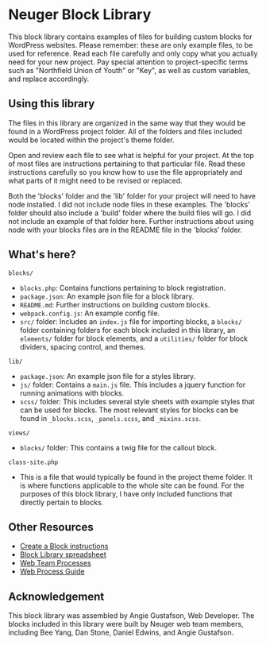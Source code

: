 
# Neuger Block Library

This block library contains examples of files for building custom blocks for WordPress websites. Please remember: these are only example files, to be used for reference. Read each file carefully and only copy what you actually need for your new project. Pay special attention to project-specific terms such as "Northfield Union of Youth" or "Key", as well as custom variables, and replace accordingly.


## Using this library

The files in this library are organized in the same way that they would be found in a WordPress project folder. All of the folders and files included would be located within the project's theme folder.

Open and review each file to see what is helpful for your project. At the top of most files are instructions pertaining to that particular file. Read these instructions carefully so you know how to use the file appropriately and what parts of it might need to be revised or replaced.

Both the 'blocks' folder and the 'lib' folder for your project will need to have node installed. I did not include node files in these examples. The 'blocks' folder should also include a 'build' folder where the build files will go. I did not include an example of that folder here. Further instructions about using node with your blocks files are in the README file in the 'blocks' folder.

## What's here?

`blocks/`
* `blocks.php`: Contains functions pertaining to block registration.
* `package.json`: An example json file for a block library.
* `README.md`: Further instructions on building custom blocks.
* `webpack.config.js`: An example config file.
* `src/` folder: Includes an `index.js` file for importing blocks, a `blocks/` folder containing folders for each block included in this library, an `elements/` folder for block elements, and a `utilities/` folder for block dividers, spacing control, and themes.

`lib/`
* `package.json`: An example json file for a styles library.
* `js/` folder: Contains a `main.js` file. This includes a jquery function for running animations with blocks.
* `scss/` folder: This includes several style sheets with example styles that can be used for blocks. The most relevant styles for blocks can be found in `_blocks.scss`, `_panels.scss`, and `_mixins.scss`.

`views/`
* `blocks/` folder: This contains a twig file for the callout block.

`class-site.php`
* This is a file that would typically be found in the project theme folder. It is where functions applicable to the whole site can be found. For the purposes of this block library, I have only included functions that directly pertain to blocks.

## Other Resources

* [Create a Block instructions](https://docs.google.com/document/d/1tnlGQVJYcMna1pW0aeD_oC0_j_H54sbeaif3ta1On1U/edit?usp=sharing)
* [Block Library spreadsheet](https://docs.google.com/spreadsheets/d/1NeNRH4MZ4cRpAWZO3INBcpktFBs5xywbfYQT5PMkn10/edit?usp=sharing)
* [Web Team Processes](https://docs.google.com/document/d/1W_3fm1pKNtGX9GqXrbwYdxQZA2l6ZkqpzEXd1Ycoo6A/edit?usp=sharing)
* [Web Process Guide](https://docs.google.com/document/d/1-r9OA7zYl9xojA7rJQj1KY065OVrW5EvF9CfKh0W0B8/edit?usp=sharing)

## Acknowledgement

This block library was assembled by Angie Gustafson, Web Developer. The blocks included in this library were built by Neuger web team members, including Bee Yang, Dan Stone, Daniel Edwins, and Angie Gustafson.






